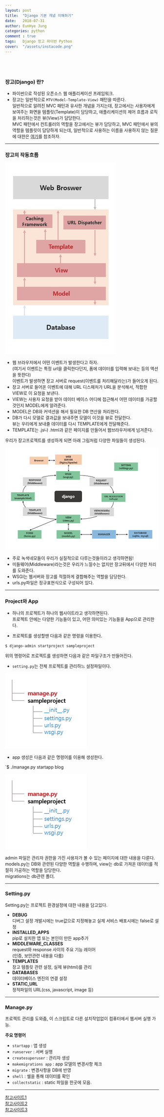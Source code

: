 ```yaml
---
layout: post
title:  "Django 기본 개념 이해하기"
date:   2018-07-31
author: EunHye Jung
categories: python
comment : true
tags:	Django 장고 파이썬 Python
cover:  "/assets/instacode.png"
---
```

  　  
  　  

### 장고(Django) 란?
  
* 파이썬으로 작성된 오픈소스 웹 애플리케이션 프레임워크.   
* 장고는 일반적으로 `MTV(Model-Template-View)` 패턴을 따른다.  
  일반적으로 알려진 MVC 패턴과 유사한 개념을 가지는데, 장고에서는 사용자에게 보여주는 화면을 템플릿(Template)이 담당하고, 애플리케이션의 제어 흐름과 로직을 처리하는것은 뷰(View)가 담당한다.  
  MVC 패턴에서 컨트롤러의 역할을 장고에서는 뷰가 담당하고, MVC 패턴에서 뷰의 역할을 템플릿이 담당하게 되는데, 일반적으로 사용하는 이름을 사용하지 않는 질문에 대한은 [여기](https://docs.djangoproject.com/ko/2.0/faq/general/)를 참조하자.  
  
   
- - -   
  
### 장고의 작동흐름   
  
   
![content01](/assets/contents/django-content01.PNG)    
   
   
* 웹 브라우저에서 어떤 이벤트가 발생한다고 하자.  
(여기서 이벤트는 특정 url을 클릭한다던지, 폼에 데이터를 입력해 보내는 등의 액션을 뜻한다)  
  이벤트가 발생하면 장고 서버로 request(이벤트를 처리해달라는)가 들어오게 된다.  
* 장고 서버로 들어온 이벤트에 대해 URL 디스패처가 URL을 분석해서, 적합한 VIEW로 이 요청을 보낸다.  
* VIEW는 사용자 요청을 받아 데이터 베이스 어디에 접근해서 어떤 데이터를 가공할것인지 MODEL에게 알려준다.  
* MODEL은 DB와 커넥션을 해서 필요한 DB 연산을 처리한다.  
* DB가 다시 모델로 결과값을 보내주면 모델이 이것을 뷰로 전달한다.  
  뷰는 우리에게 보내줄 데이터를 다시 TEMPLATE에게 전달해준다.   
* TEMPLATE는 .js나 .html과 같은 페이지를 만들어서 웹브라우저에게 넘겨준다. 
  
  
  
우리가 장고프로젝트를 생성하게 되면 아래 그림처럼 다양한 파일들이 생성된다.  
  
   
![content02](/assets/contents/django-content02.PNG)    
   
   
   
* 주로 녹색네모들이 우리가 실질적으로 다루는것들이라고 생각하면됨!  
* 미들웨어(Middleware)라는것은 우리가 느낄수는 없지만 장고뒤에서 다양한 처리를 도와준다.  
* WSGI는 웹서버와 장고를 적절하게 결합해주는 역할을 담당한다.  
* urls.py파일은 정규표현식으로 구성되어 있다.    
   
   
- - -   
  
  
### Project와 App   
   
* 하나의 프로젝트가 하나의 웹사이트라고 생각하면된다.  
  프로젝트 안에는 다양한 기능들이 있고, 어떤 의미있는 기능들을 App으로 관리한다.   
   
* 프로젝트를 생성할땐 다음과 같은 명령을 이용한다.  
   
 `$ django-admin startproject sampleproject`   
   
 위의 명령어로 프로젝트를 생성하면 다음과 같은 파일구조가 만들어진다.   
 * `setting.py`는 전체 프로젝트를 관리하느 설정파일이다. 
   
   
![content03](/assets/contents/django-content03.PNG)  
   
    
* app 생성은 다음과 같은 명령어를 이용해 생성한다.  
   
 `$ ./manage.py startapp blog
   
   
![content03](/assets/contents/django-content03.PNG)  
   
  admin 파일은 관리자 권한을 가진 사용자가 볼 수 있는 페이지에 대한 내용을 다룬다.  
  models.py는 DB와 관련된 다양한 역할을 수행하며, view는 db로 가져온 데이터를 적절히 가공하는 역할을 담당한다.    
  migrations는 db관련 폴더.   
    
      
- - -   
  
  
### Setting.py  
   
Setting.py는 프로젝트 환경설정에 대한 내용을 담고있다.  
  
* <b>DEBUG</b>   
  디버그 설정
  개발시에는 true값으로 지정해놓고 실제 서비스 배포시에는 false로 설정  
* <b>INSTALLED_APPS</b>   
  pip로 설치한 앱 또는 본인이 만든 app추가   
* <b>MIDDLEWARE_CLASSES</b>   
  request와 response 사이의 주요 기능 레이어   
  (인증, 보안관련 내용을 다룸)   
* <b>TEMPLATES</b>   
  장고 템플릿 관련 설정, 실제 뷰(html)를 관리  
* <b>DATABASES</b>   
  데이터베이스 엔진의 연결 설정
* <b>STATIC_URL</b>   
  정적파일의 URL(css, javascript, image 등)   
   
   
    
      
- - -   
  
  
### Manage.py   
  
프로젝트 관리를 도와줌, 이 스크립트로 다른 설치작업없이 컴퓨터에서 웹서버 실행 가능.  
  
<b> 주요 명령어 </b>  
* `startapp` : 앱 생성  
* `runserver` : 서버 실행   
* `createsuperuser` : 관리자 생성
* `makemigrations app` : app 모델의 변경사항 체크  
* `migrate` : 변경사항을 DB에 반영  
* `shell` : 쉘을 통해 데이터를 확인  
* `collectstatic` : static 파일을 한곳에 모음.  
   
   
- - -   
   
[참고사이트1](https://www.youtube.com/watch?v=LYmZB5IIwAI)   
[참고사이트2](https://tutorial.djangogirls.org/ko/django_start_project/)   
[참고사이트3](http://pythonstudy.xyz/python/article/304-Django-%ED%94%84%EB%A1%9C%EC%A0%9D%ED%8A%B8)   
　   
   
　   
   
